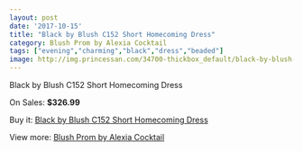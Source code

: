 ```yaml
---
layout: post
date: '2017-10-15'
title: "Black by Blush C152 Short Homecoming Dress"
category: Blush Prom by Alexia Cocktail
tags: ["evening","charming","black","dress","beaded"]
image: http://img.princessan.com/34700-thickbox_default/black-by-blush-c152-short-homecoming-dress.jpg
---
```

Black by Blush C152 Short Homecoming Dress

On Sales: **$326.99**
<a href="https://www.princessan.com/en/16255-black-by-blush-c152-short-homecoming-dress.html"><amp-img layout="responsive" width="600" height="600" src="//img.princessan.com/34700-thickbox_default/black-by-blush-c152-short-homecoming-dress.jpg" alt="Black by Blush C152 Short Homecoming Dress 0" /></a>
<a href="https://www.princessan.com/en/16255-black-by-blush-c152-short-homecoming-dress.html"><amp-img layout="responsive" width="600" height="600" src="//img.princessan.com/34701-thickbox_default/black-by-blush-c152-short-homecoming-dress.jpg" alt="Black by Blush C152 Short Homecoming Dress 1" /></a>

Buy it: [Black by Blush C152 Short Homecoming Dress](https://www.princessan.com/en/16255-black-by-blush-c152-short-homecoming-dress.html "Black by Blush C152 Short Homecoming Dress")

View more: [Blush Prom by Alexia Cocktail](https://www.princessan.com/en/134- "Blush Prom by Alexia Cocktail")